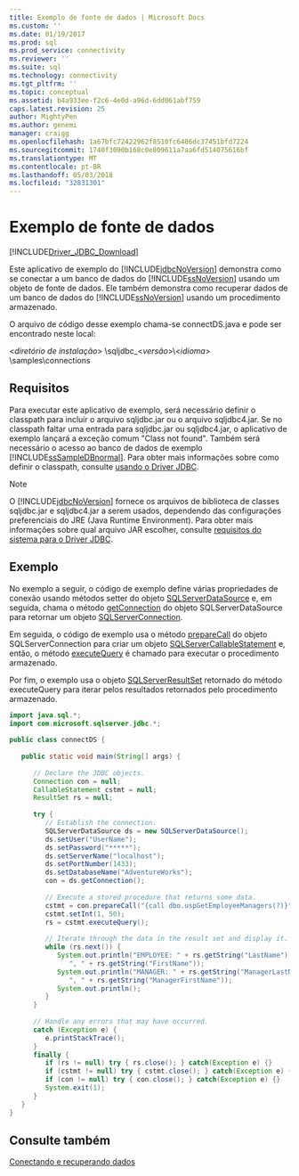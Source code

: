 ```yaml
---
title: Exemplo de fonte de dados | Microsoft Docs
ms.custom: ''
ms.date: 01/19/2017
ms.prod: sql
ms.prod_service: connectivity
ms.reviewer: ''
ms.suite: sql
ms.technology: connectivity
ms.tgt_pltfrm: ''
ms.topic: conceptual
ms.assetid: b4a933ee-f2c6-4e0d-a96d-6dd061abf759
caps.latest.revision: 25
author: MightyPen
ms.author: genemi
manager: craigg
ms.openlocfilehash: 1a67bfc72422962f8510fc6486dc37451bfd7224
ms.sourcegitcommit: 1740f3090b168c0e809611a7aa6fd514075616bf
ms.translationtype: MT
ms.contentlocale: pt-BR
ms.lasthandoff: 05/03/2018
ms.locfileid: "32831301"
---
```

# <a name="data-source-sample"></a>Exemplo de fonte de dados
[!INCLUDE[Driver_JDBC_Download](../../../includes/driver_jdbc_download.md)]

  Este aplicativo de exemplo do [!INCLUDE[jdbcNoVersion](../../../includes/jdbcnoversion_md.md)] demonstra como se conectar a um banco de dados do [!INCLUDE[ssNoVersion](../../../includes/ssnoversion_md.md)] usando um objeto de fonte de dados. Ele também demonstra como recuperar dados de um banco de dados do [!INCLUDE[ssNoVersion](../../../includes/ssnoversion_md.md)] usando um procedimento armazenado.  
  
 O arquivo de código desse exemplo chama-se connectDS.java e pode ser encontrado neste local:  
  
 \<*diretório de instalação*> \sqljdbc_\<*versão*>\\<*idioma*> \samples\connections  
  
## <a name="requirements"></a>Requisitos  
 Para executar este aplicativo de exemplo, será necessário definir o classpath para incluir o arquivo sqljdbc.jar ou o arquivo sqljdbc4.jar. Se no classpath faltar uma entrada para sqljdbc.jar ou sqljdbc4.jar, o aplicativo de exemplo lançará a exceção comum "Class not found". Também será necessário o acesso ao banco de dados de exemplo [!INCLUDE[ssSampleDBnormal](../../../includes/sssampledbnormal_md.md)]. Para obter mais informações sobre como definir o classpath, consulte [usando o Driver JDBC](../../../connect/jdbc/using-the-jdbc-driver.md).  
  
> [!NOTE]  
>  O [!INCLUDE[jdbcNoVersion](../../../includes/jdbcnoversion_md.md)] fornece os arquivos de biblioteca de classes sqljdbc.jar e sqljdbc4.jar a serem usados, dependendo das configurações preferenciais do JRE (Java Runtime Environment). Para obter mais informações sobre qual arquivo JAR escolher, consulte [requisitos do sistema para o Driver JDBC](../../../connect/jdbc/system-requirements-for-the-jdbc-driver.md).  
  
## <a name="example"></a>Exemplo  
 No exemplo a seguir, o código de exemplo define várias propriedades de conexão usando métodos setter do objeto [SQLServerDataSource](../../../connect/jdbc/reference/sqlserverdatasource-class.md) e, em seguida, chama o método [getConnection](../../../connect/jdbc/reference/getconnection-method-sqlserverdatasource.md) do objeto SQLServerDataSource para retornar um objeto [SQLServerConnection](../../../connect/jdbc/reference/sqlserverconnection-class.md).  
  
 Em seguida, o código de exemplo usa o método [prepareCall](../../../connect/jdbc/reference/preparecall-method-sqlserverconnection.md) do objeto SQLServerConnection para criar um objeto [SQLServerCallableStatement](../../../connect/jdbc/reference/sqlservercallablestatement-class.md) e, então, o método [executeQuery](../../../connect/jdbc/reference/executequery-method-sqlserverpreparedstatement.md) é chamado para executar o procedimento armazenado.  
  
 Por fim, o exemplo usa o objeto [SQLServerResultSet](../../../connect/jdbc/reference/sqlserverresultset-class.md) retornado do método executeQuery para iterar pelos resultados retornados pelo procedimento armazenado.  
  
```java
import java.sql.*;  
import com.microsoft.sqlserver.jdbc.*;  
  
public class connectDS {  
  
   public static void main(String[] args) {  
  
      // Declare the JDBC objects.  
      Connection con = null;  
      CallableStatement cstmt = null;  
      ResultSet rs = null;  
  
      try {  
         // Establish the connection.   
         SQLServerDataSource ds = new SQLServerDataSource();  
         ds.setUser("UserName");  
         ds.setPassword("*****");  
         ds.setServerName("localhost");  
         ds.setPortNumber(1433);   
         ds.setDatabaseName("AdventureWorks");  
         con = ds.getConnection();  
  
         // Execute a stored procedure that returns some data.  
         cstmt = con.prepareCall("{call dbo.uspGetEmployeeManagers(?)}");  
         cstmt.setInt(1, 50);  
         rs = cstmt.executeQuery();  
  
         // Iterate through the data in the result set and display it.  
         while (rs.next()) {  
            System.out.println("EMPLOYEE: " + rs.getString("LastName") +   
               ", " + rs.getString("FirstName"));  
            System.out.println("MANAGER: " + rs.getString("ManagerLastName") +   
               ", " + rs.getString("ManagerFirstName"));  
            System.out.println();  
         }  
      }  
  
      // Handle any errors that may have occurred.  
      catch (Exception e) {  
         e.printStackTrace();  
      }  
      finally {  
         if (rs != null) try { rs.close(); } catch(Exception e) {}  
         if (cstmt != null) try { cstmt.close(); } catch(Exception e) {}  
         if (con != null) try { con.close(); } catch(Exception e) {}  
         System.exit(1);  
      }  
   }  
}  
```  
  
## <a name="see-also"></a>Consulte também  
 [Conectando e recuperando dados](../../../connect/jdbc/connecting-and-retrieving-data.md)  
  
  
